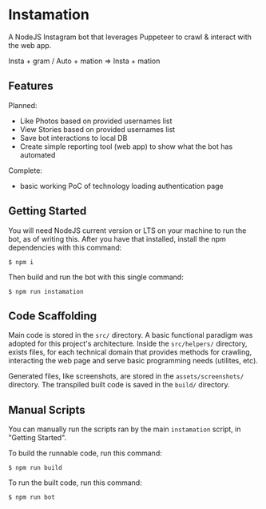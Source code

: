 # Instamation

A NodeJS Instagram bot that leverages Puppeteer to crawl & interact with the web app.

Insta + gram / Auto + mation => Insta + mation

## Features

Planned:
 - Like Photos based on provided usernames list
 - View Stories based on provided usernames list
 - Save bot interactions to local DB
 - Create simple reporting tool (web app) to show what the bot has automated

Complete:
 - basic working PoC of technology loading authentication page

## Getting Started

You will need NodeJS current version or LTS on your machine to run the bot, as of writing this. After you have that installed, install the npm dependencies with this command:

```
$ npm i
```

Then build and run the bot with this single command:
```
$ npm run instamation
```

## Code Scaffolding

Main code is stored in the `src/` directory. A basic functional paradigm was adopted for this project's architecture. Inside the `src/helpers/` directory, exists files, for each technical domain that provides methods for crawling, interacting the web page and serve basic programming needs (utilites, etc).

Generated files, like screenshots, are stored in the `assets/screenshots/` directory. The transpiled built code is saved in the `build/` directory.

## Manual Scripts

You can manually run the scripts ran by the main `instamation` script, in "Getting Started".

To build the runnable code, run this command:
```
$ npm run build
```

To run the built code, run this command:
```
$ npm run bot
```
